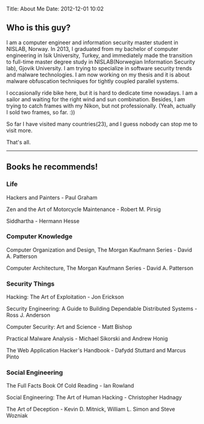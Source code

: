 Title: About Me
Date: 2012-12-01 10:02

Who is this guy?
----------------

I am a computer engineer and information security master student in NISLAB, Norway. In 2013, I graduated from my bachelor of computer engineering in Isik University, Turkey, and immediately made the transition to full-time master degree study in NISLAB(Norwegian Information Security lab), Gjovik University. I am trying to specialize in software security trends and malware technologies. I am now working on my thesis and it is about malware obfuscation techniques for tightly coupled parallel systems.

I occasionally ride bike here, but it is hard to dedicate time nowadays. I am a sailor and waiting for the right wind and sun combination. Besides, I am trying to catch frames with my Nikon, but not professionally. (Yeah, actually I sold two frames, so far. :))

So far I have visited many countries(23), and I guess nobody can stop me to visit more.

That's all.

***
Books he recommends!
----------------------
### Life

Hackers and Painters - Paul Graham

Zen and the Art of Motorcycle Maintenance - Robert M. Pirsig

Siddhartha - Hermann Hesse

### Computer Knowledge

Computer Organization and Design, The Morgan Kaufmann Series - David A. Patterson

Computer Architecture, The Morgan Kaufmann Series - David A. Patterson

### Security Things

Hacking: The Art of Exploitation -  Jon Erickson

Security Engineering: A Guide to Building Dependable Distributed Systems - Ross J. Anderson

Computer Security: Art and Science - Matt Bishop

Practical Malware Analysis - Michael Sikorski and Andrew Honig

The Web Application Hacker's Handbook - Dafydd Stuttard and Marcus Pinto 

### Social Engineering 

The Full Facts Book Of Cold Reading - Ian Rowland

Social Engineering: The Art of Human Hacking - Christopher Hadnagy

The Art of Deception - Kevin D. Mitnick, William L. Simon and Steve Wozniak


